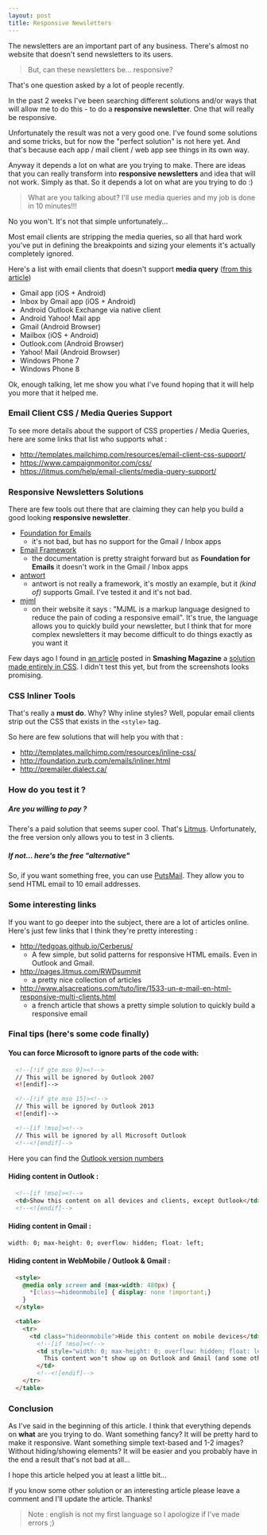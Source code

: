 ```yaml
---
layout: post
title: Responsive Newsletters
---
```


The newsletters are an important part of any business. There's almost no website that doesn't send newsletters to its users.

> But, can these newsletters be... responsive? 

That's one question asked by a lot of people recently.


In the past 2 weeks I've been searching different solutions and/or ways that will allow me to do this - to do a **responsive newsletter**. One that will really be responsive. 

Unfortunately the result was not a very good one. I've found some solutions and some tricks, but for now the "perfect solution" is not here yet. And that's because each app / mail client / web app see things in its own way.

Anyway it depends a lot on what are you trying to make. There are ideas that you can really transform into **responsive newsletters** and idea that will not work. Simply as that. So it depends a lot on what are you trying to do :)

> What are you talking about? I'll use media queries and my job is done in 10 minutes!!!

No you won't. It's not that simple unfortunately... 

Most email clients are stripping the media queries, so all that hard work you've put in defining the breakpoints and sizing your elements it's actually completely ignored.

Here's a list with email clients that doesn't support **media query** ([from this article](https://litmus.com/blog/understanding-media-queries-in-html-email#support))

- Gmail app (iOS + Android)
- Inbox by Gmail app (iOS + Android)
- Android Outlook Exchange via native client
- Android Yahoo! Mail app
- Gmail (Android Browser)
- Mailbox (iOS + Android)
- Outlook.com (Android Browser)
- Yahoo! Mail (Android Browser)
- Windows Phone 7
- Windows Phone 8

Ok, enough talking, let me show you what I've found hoping that it will help you more that it helped me. 

### Email Client CSS / Media Queries Support

To see more details about the support of CSS properties / Media Queries, here are some links that list who supports what :

- http://templates.mailchimp.com/resources/email-client-css-support/
- https://www.campaignmonitor.com/css/
- https://litmus.com/help/email-clients/media-query-support/

### Responsive Newsletters Solutions 

There are few tools out there that are claiming they can help you build a good looking **responsive newsletter**.

- [Foundation for Emails](http://foundation.zurb.com/emails)
    - it's not bad, but has no support for the Gmail / Inbox apps
- [Email Framework](http://emailframe.work/)
    - the documentation is pretty straight forward but as **Foundation for Emails** it doesn't work in the Gmail / Inbox apps
- [antwort](https://github.com/InterNations/antwort)
    - antwort is not really a framework, it's mostly an example, but it *(kind of)* supports Gmail. I've tested it and it's not bad.
- [mjml](https://mjml.io)
    - on their website it says : "MJML is a markup language designed to reduce the pain of coding a responsive email". It's true, the language allows you to quickly build your newsletter, but I think that for more complex newsletters it may become difficult to do things exactly as you want it

Few days ago I found in [an article](https://www.smashingmagazine.com/2016/02/web-dev-reading-list-125/) posted in **Smashing Magazine** a [solution made entirely in CSS](https://medium.freecodecamp.com/the-fab-four-technique-to-create-responsive-emails-without-media-queries-baf11fdfa848#.f7gorqxkr). I didn't test this yet, but from the screenshots looks promising.


### CSS Inliner Tools

That's really a **must do**. Why? Why inline styles? Well, popular email clients strip out the CSS that exists in the `<style>` tag.

So here are few solutions that will help you with that :

- http://templates.mailchimp.com/resources/inline-css/
- http://foundation.zurb.com/emails/inliner.html
- http://premailer.dialect.ca/

### How do you test it ?

##### Are you willing to pay ?

There's a paid solution that seems super cool. That's [Litmus](https://litmus.com/). Unfortunately, the free version only allows you to test in 3 clients.

##### If not... here's the free "alternative"

So, if you want something free, you can use [PutsMail](https://putsmail.com/). They allow you to send HTML email to 10 email addresses. 


### Some interesting links

If you want to go deeper into the subject, there are a lot of articles online. Here's just few links that I think they're pretty interesting : 

- http://tedgoas.github.io/Cerberus/
    - A few simple, but solid patterns for responsive HTML emails. Even in Outlook and Gmail.
- http://pages.litmus.com/RWDsummit
    - a pretty nice collection of articles
- http://www.alsacreations.com/tuto/lire/1533-un-e-mail-en-html-responsive-multi-clients.html
    - a french article that shows a pretty simple solution to quickly build a responsive email


### Final tips (here's some code finally)

#### You can force Microsoft to ignore parts of the code with:

```html
  <!--[!if gte mso 9]><!-->
  // This will be ignored by Outlook 2007
  <![endif]-->

  <!--[!if gte mso 15]><!-->
  // This will be ignored by Outlook 2013
  <![endif]-->

  <!--[if !mso]><!-->
  // This will be ignored by all Microsoft Outlook
  <!--<![endif]-->
```

Here you can find the [Outlook version numbers](http://templates.mailchimp.com/development/css/outlook-conditional-css)

#### Hiding content in Outlook : 

```html
  <!--[if !mso]><!-->
  <td>Show this content on all devices and clients, except Outlook</td>
  <!--<![endif]-->
```

#### Hiding content in Gmail : 

```css
width: 0; max-height: 0; overflow: hidden; float: left;
```

#### Hiding content in WebMobile / Outlook & Gmail : 

```html
  <style>
    @media only screen and (max-width: 480px) { 
      *[class~=hideonmobile] { display: none !important;}       
    }
  </style>

  <table>
    <tr>
      <td class="hideonmobile">Hide this content on mobile devices</td>
        <!--[if !mso]><!-->
        <td style="width: 0; max-height: 0; overflow: hidden; float: left;">
          This content won't show up on Outlook and Gmail (and some other more clients)
        </td>
        <!--<![endif]-->
    </tr>
  </table>
```



### Conclusion

As I've said in the beginning of this article. I think that everything depends on **what** are you trying to do. Want something fancy? It will be pretty hard to make it responsive. Want something simple text-based and 1-2 images? Without hiding/showing elements? It will be easier and you probably have in the end a result that's not bad at all...

I hope this article helped you at least a little bit...

If you know some other solution or an interesting article please leave a comment and I'll update the article. Thanks!



> Note : english is not my first language so I apologize if I've made errors ;)



